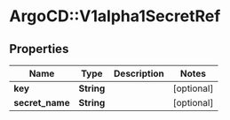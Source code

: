 # ArgoCD::V1alpha1SecretRef

## Properties
Name | Type | Description | Notes
------------ | ------------- | ------------- | -------------
**key** | **String** |  | [optional] 
**secret_name** | **String** |  | [optional] 


